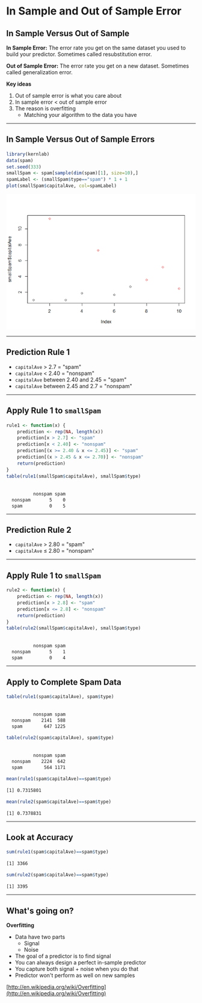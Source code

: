 # In Sample and Out of Sample Error



## In Sample Versus Out of Sample

**In Sample Error:** The error rate you get on the same dataset you used to build your predictor. Sometimes called resubstitution error.

**Out of Sample Error:** The error rate you get on a new dataset. Sometimes called generalization error.

**Key ideas**

1. Out of sample error is what you care about
2. In sample error < out of sample error
3. The reason is overfitting
    - Matching your algorithm to the data you have
    
---

## In Sample Versus Out of Sample Errors


```r
library(kernlab)
data(spam)
set.seed(333)
smallSpam <- spam[sample(dim(spam)[1], size=10),]
spamLabel <- (smallSpam$type=="spam") * 1 + 1
plot(smallSpam$capitalAve, col=spamLabel)
```

<div class="rimage center"><img src="fig/unnamed-chunk-1-1.png" title="" alt="" class="plot" /></div>

---

## Prediction Rule 1

- `capitalAve` > 2.7 = "spam"
- `capitalAve` < 2.40 = "nonspam"
- `capitalAve` between 2.40 and 2.45 = "spam"
- `capitalAve` between 2.45 and 2.7 = "nonspam"

---

## Apply Rule 1 to `smallSpam`


```r
rule1 <- function(x) {
    prediction <- rep(NA, length(x))
    prediction[x > 2.7] <- "spam"
    prediction[x < 2.40] <- "nonspam"
    prediction[(x >= 2.40 & x <= 2.45)] <- "spam"
    prediction[(x > 2.45 & x <= 2.70)] <- "nonspam"
    return(prediction)
}
table(rule1(smallSpam$capitalAve), smallSpam$type)
```

```
         
          nonspam spam
  nonspam       5    0
  spam          0    5
```

---

## Prediction Rule 2

- `capitalAve` > 2.80 = "spam"
- `capitalAve` $\le$ 2.80 = "nonspam"

---

## Apply Rule 1 to `smallSpam`


```r
rule2 <- function(x) {
    prediction <- rep(NA, length(x))
    prediction[x > 2.8] <- "spam"
    prediction[x <= 2.8] <- "nonspam"
    return(prediction)
}
table(rule2(smallSpam$capitalAve), smallSpam$type)
```

```
         
          nonspam spam
  nonspam       5    1
  spam          0    4
```

---

## Apply to Complete Spam Data


```r
table(rule1(spam$capitalAve), spam$type)
```

```
         
          nonspam spam
  nonspam    2141  588
  spam        647 1225
```

```r
table(rule2(spam$capitalAve), spam$type)
```

```
         
          nonspam spam
  nonspam    2224  642
  spam        564 1171
```

```r
mean(rule1(spam$capitalAve)==spam$type)
```

```
[1] 0.7315801
```

```r
mean(rule2(spam$capitalAve)==spam$type)
```

```
[1] 0.7378831
```

---

## Look at Accuracy


```r
sum(rule1(spam$capitalAve)==spam$type)
```

```
[1] 3366
```

```r
sum(rule2(spam$capitalAve)==spam$type)
```

```
[1] 3395
```

---

## What's going on?

**Overfitting**

- Data have two parts
    - Signal
    - Noise
- The goal of a predictor is to find signal
- You can always design a perfect in-sample predictor
- You capture both signal + noise when you do that
- Predictor won't perform as well on new samples

[http://en.wikipedia.org/wiki/Overfitting](http://en.wikipedia.org/wiki/Overfitting)
